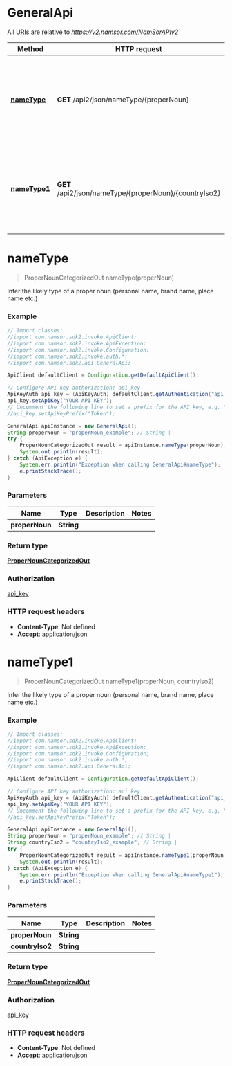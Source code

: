 # GeneralApi

All URIs are relative to *https://v2.namsor.com/NamSorAPIv2*

Method | HTTP request | Description
------------- | ------------- | -------------
[**nameType**](GeneralApi.md#nameType) | **GET** /api2/json/nameType/{properNoun} | Infer the likely type of a proper noun (personal name, brand name, place name etc.)
[**nameType1**](GeneralApi.md#nameType1) | **GET** /api2/json/nameType/{properNoun}/{countryIso2} | Infer the likely type of a proper noun (personal name, brand name, place name etc.)


<a name="nameType"></a>
# **nameType**
> ProperNounCategorizedOut nameType(properNoun)

Infer the likely type of a proper noun (personal name, brand name, place name etc.)

### Example
```java
// Import classes:
//import com.namsor.sdk2.invoke.ApiClient;
//import com.namsor.sdk2.invoke.ApiException;
//import com.namsor.sdk2.invoke.Configuration;
//import com.namsor.sdk2.invoke.auth.*;
//import com.namsor.sdk2.api.GeneralApi;

ApiClient defaultClient = Configuration.getDefaultApiClient();

// Configure API key authorization: api_key
ApiKeyAuth api_key = (ApiKeyAuth) defaultClient.getAuthentication("api_key");
api_key.setApiKey("YOUR API KEY");
// Uncomment the following line to set a prefix for the API key, e.g. "Token" (defaults to null)
//api_key.setApiKeyPrefix("Token");

GeneralApi apiInstance = new GeneralApi();
String properNoun = "properNoun_example"; // String | 
try {
    ProperNounCategorizedOut result = apiInstance.nameType(properNoun);
    System.out.println(result);
} catch (ApiException e) {
    System.err.println("Exception when calling GeneralApi#nameType");
    e.printStackTrace();
}
```

### Parameters

Name | Type | Description  | Notes
------------- | ------------- | ------------- | -------------
 **properNoun** | **String**|  |

### Return type

[**ProperNounCategorizedOut**](ProperNounCategorizedOut.md)

### Authorization

[api_key](../README.md#api_key)

### HTTP request headers

 - **Content-Type**: Not defined
 - **Accept**: application/json

<a name="nameType1"></a>
# **nameType1**
> ProperNounCategorizedOut nameType1(properNoun, countryIso2)

Infer the likely type of a proper noun (personal name, brand name, place name etc.)

### Example
```java
// Import classes:
//import com.namsor.sdk2.invoke.ApiClient;
//import com.namsor.sdk2.invoke.ApiException;
//import com.namsor.sdk2.invoke.Configuration;
//import com.namsor.sdk2.invoke.auth.*;
//import com.namsor.sdk2.api.GeneralApi;

ApiClient defaultClient = Configuration.getDefaultApiClient();

// Configure API key authorization: api_key
ApiKeyAuth api_key = (ApiKeyAuth) defaultClient.getAuthentication("api_key");
api_key.setApiKey("YOUR API KEY");
// Uncomment the following line to set a prefix for the API key, e.g. "Token" (defaults to null)
//api_key.setApiKeyPrefix("Token");

GeneralApi apiInstance = new GeneralApi();
String properNoun = "properNoun_example"; // String | 
String countryIso2 = "countryIso2_example"; // String | 
try {
    ProperNounCategorizedOut result = apiInstance.nameType1(properNoun, countryIso2);
    System.out.println(result);
} catch (ApiException e) {
    System.err.println("Exception when calling GeneralApi#nameType1");
    e.printStackTrace();
}
```

### Parameters

Name | Type | Description  | Notes
------------- | ------------- | ------------- | -------------
 **properNoun** | **String**|  |
 **countryIso2** | **String**|  |

### Return type

[**ProperNounCategorizedOut**](ProperNounCategorizedOut.md)

### Authorization

[api_key](../README.md#api_key)

### HTTP request headers

 - **Content-Type**: Not defined
 - **Accept**: application/json

